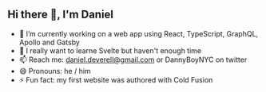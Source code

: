 ## Hi there 👋, I'm Daniel

- 🔭 I’m currently working on a web app using React, TypeScript, GraphQL, Apollo and Gatsby
- 🌱 I really want to learne Svelte but haven't enough time
- 📫 Reach me: daniel.deverell@gmail.com or DannyBoyNYC on twitter
- 😄 Pronouns: he / him
- ⚡ Fun fact: my first website was authored with Cold Fusion
